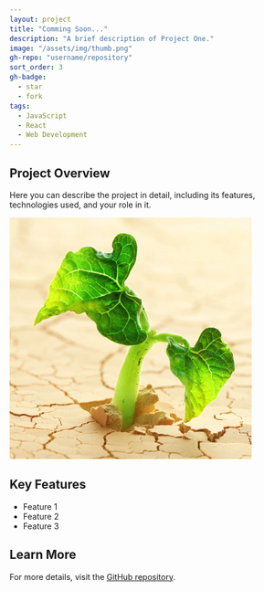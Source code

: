 ```yaml
---
layout: project
title: "Comming Soon..."
description: "A brief description of Project One."
image: "/assets/img/thumb.png"
gh-repo: "username/repository"
sort_order: 3
gh-badge:
  - star
  - fork
tags:
  - JavaScript
  - React
  - Web Development
---
```


## Project Overview

Here you can describe the project in detail, including its features, technologies used, and your role in it.

![Project Image](/assets/img/thumb.png)

## Key Features

- Feature 1
- Feature 2
- Feature 3

## Learn More

For more details, visit the [GitHub repository](https://github.com/username/repository).
